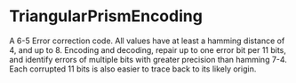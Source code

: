 # TriangularPrismEncoding
A 6-5 Error correction code. All values have at least a hamming distance of 4, and up to 8. Encoding and decoding, repair up to one error bit per 11 bits, and identify errors of multiple bits with greater precision than hamming 7-4. Each corrupted 11 bits is also easier to trace back to its likely origin.
